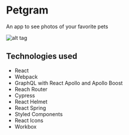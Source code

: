 # Petgram
An app to see photos of your favorite pets

![alt tag](https://i.imgur.com/MmKueNi.png)

## Technologies used

- React
- Webpack
- GraphQL with React Apollo and Apollo Boost
- Reach Router
- Cypress
- React Helmet
- React Spring
- Styled Components
- React Icons
- Workbox

